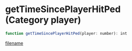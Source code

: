 # getTimeSincePlayerHitPed (Category player)

```js
function getTimeSincePlayerHitPed(player: number): int
```

[filename](getTimeSincePlayerHitPed_m.md ':include')